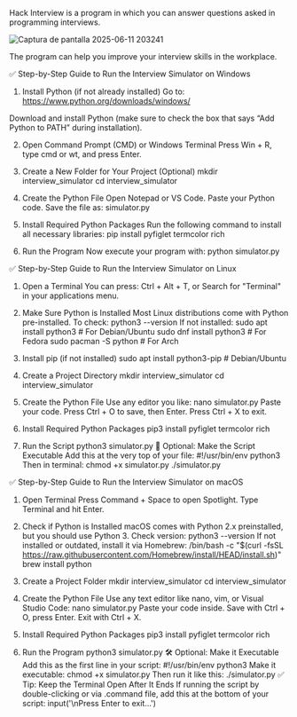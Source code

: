Hack Interview is a program in which you can answer questions asked in programming interviews.

![Captura de pantalla 2025-06-11 203241](https://github.com/user-attachments/assets/bbd3834e-d8ed-4c52-b4c1-db5eea31fb11)




The program can help you improve your interview skills in the workplace.

✅ Step-by-Step Guide to Run the Interview Simulator on Windows
1. Install Python (if not already installed)
Go to: https://www.python.org/downloads/windows/

Download and install Python (make sure to check the box that says “Add Python to PATH” during installation).

2. Open Command Prompt (CMD) or Windows Terminal
Press Win + R, type cmd or wt, and press Enter.

3. Create a New Folder for Your Project (Optional)
mkdir interview_simulator
cd interview_simulator

4. Create the Python File
Open Notepad or VS Code.
Paste your Python code.
Save the file as: simulator.py

5. Install Required Python Packages
Run the following command to install all necessary libraries:
pip install pyfiglet termcolor rich

6. Run the Program
Now execute your program with:
python simulator.py



✅ Step-by-Step Guide to Run the Interview Simulator on Linux
1. Open a Terminal
You can press:
Ctrl + Alt + T, or
Search for "Terminal" in your applications menu.

2. Make Sure Python is Installed
Most Linux distributions come with Python pre-installed. To check:
python3 --version
If not installed:
sudo apt install python3  # For Debian/Ubuntu
sudo dnf install python3  # For Fedora
sudo pacman -S python     # For Arch

3. Install pip (if not installed)
sudo apt install python3-pip  # Debian/Ubuntu

4. Create a Project Directory
mkdir interview_simulator
cd interview_simulator

5. Create the Python File
Use any editor you like:
nano simulator.py
Paste your code.
Press Ctrl + O to save, then Enter.
Press Ctrl + X to exit.

6. Install Required Python Packages
pip3 install pyfiglet termcolor rich

7. Run the Script
python3 simulator.py
📝 Optional: Make the Script Executable
Add this at the very top of your file:
#!/usr/bin/env python3
Then in terminal:
chmod +x simulator.py
./simulator.py



✅ Step-by-Step Guide to Run the Interview Simulator on macOS
1. Open Terminal
Press Command + Space to open Spotlight.
Type Terminal and hit Enter.

2. Check if Python is Installed
macOS comes with Python 2.x preinstalled, but you should use Python 3.
Check version:
python3 --version
If not installed or outdated, install it via Homebrew:
/bin/bash -c "$(curl -fsSL https://raw.githubusercontent.com/Homebrew/install/HEAD/install.sh)"
brew install python

3. Create a Project Folder
mkdir interview_simulator
cd interview_simulator

4. Create the Python File
Use any text editor like nano, vim, or Visual Studio Code:
nano simulator.py
Paste your code inside.
Save with Ctrl + O, press Enter.
Exit with Ctrl + X.

5. Install Required Python Packages
pip3 install pyfiglet termcolor rich

6. Run the Program
python3 simulator.py
🛠 Optional: Make it Executable
Add this as the first line in your script:
#!/usr/bin/env python3
Make it executable:
chmod +x simulator.py
Then run it like this:
./simulator.py
✅ Tip: Keep the Terminal Open After It Ends
If running the script by double-clicking or via .command file, add this at the bottom of your script:
input('\nPress Enter to exit...')
